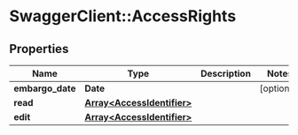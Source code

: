 # SwaggerClient::AccessRights

## Properties
Name | Type | Description | Notes
------------ | ------------- | ------------- | -------------
**embargo_date** | **Date** |  | [optional] 
**read** | [**Array&lt;AccessIdentifier&gt;**](AccessIdentifier.md) |  | 
**edit** | [**Array&lt;AccessIdentifier&gt;**](AccessIdentifier.md) |  | 


